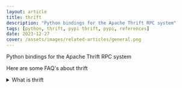 ```yaml
---
layout: article
title: thrift
description: "Python bindings for the Apache Thrift RPC system"
tags: [python, thrift, pypi thrift, pypi, references]
date: 2023-12-27
cover: /assets/images/related-articles/general.png
---
```


Python bindings for the Apache Thrift RPC system

Here are some FAQ's about thrift
<details>
<summary>What is thrift</summary>
Python bindings for the Apache Thrift RPC system
</details>
